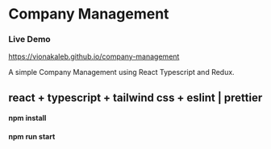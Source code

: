 # Company Management

### Live Demo
https://vionakaleb.github.io/company-management

A simple Company Management using React Typescript and Redux.

## react + typescript + tailwind css + eslint | prettier

#### npm install

#### npm run start
